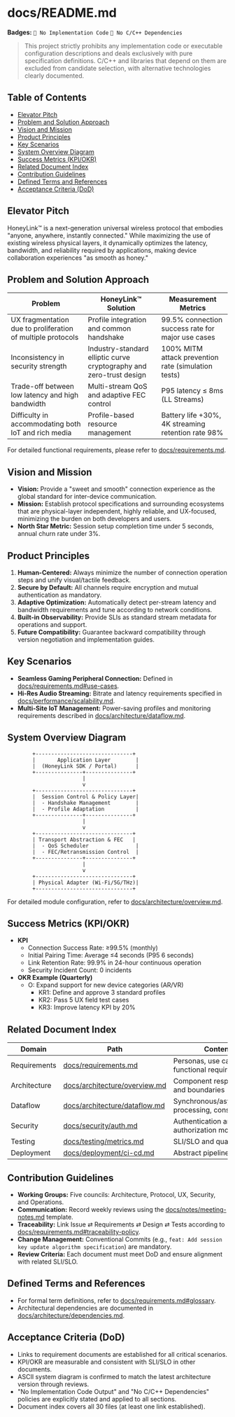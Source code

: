 # docs/README.md

**Badges:** `🚫 No Implementation Code` `🚫 No C/C++ Dependencies`

> This project strictly prohibits any implementation code or executable configuration descriptions and deals exclusively with pure specification definitions. C/C++ and libraries that depend on them are excluded from candidate selection, with alternative technologies clearly documented.

## Table of Contents
- [Elevator Pitch](#elevator-pitch)
- [Problem and Solution Approach](#problem-and-solution-approach)
- [Vision and Mission](#vision-and-mission)
- [Product Principles](#product-principles)
- [Key Scenarios](#key-scenarios)
- [System Overview Diagram](#system-overview-diagram)
- [Success Metrics (KPI/OKR)](#success-metrics-kpiokr)
- [Related Document Index](#related-document-index)
- [Contribution Guidelines](#contribution-guidelines)
- [Defined Terms and References](#defined-terms-and-references)
- [Acceptance Criteria (DoD)](#acceptance-criteria-dod)

## Elevator Pitch
HoneyLink™ is a next-generation universal wireless protocol that embodies "anyone, anywhere, instantly connected." While maximizing the use of existing wireless physical layers, it dynamically optimizes the latency, bandwidth, and reliability required by applications, making device collaboration experiences "as smooth as honey."

## Problem and Solution Approach
| Problem | HoneyLink™ Solution | Measurement Metrics |
|---------|---------------------|---------------------|
| UX fragmentation due to proliferation of multiple protocols | Profile integration and common handshake | 99.5% connection success rate for major use cases |
| Inconsistency in security strength | Industry-standard elliptic curve cryptography and zero-trust design | 100% MITM attack prevention rate (simulation tests) |
| Trade-off between low latency and high bandwidth | Multi-stream QoS and adaptive FEC control | P95 latency ≤ 8ms (LL Streams) |
| Difficulty in accommodating both IoT and rich media | Profile-based resource management | Battery life +30%, 4K streaming retention rate 98% |

For detailed functional requirements, please refer to [docs/requirements.md](./requirements.md).

## Vision and Mission
- **Vision:** Provide a "sweet and smooth" connection experience as the global standard for inter-device communication.
- **Mission:** Establish protocol specifications and surrounding ecosystems that are physical-layer independent, highly reliable, and UX-focused, minimizing the burden on both developers and users.
- **North Star Metric:** Session setup completion time under 5 seconds, annual churn rate under 3%.

## Product Principles
1. **Human-Centered:** Always minimize the number of connection operation steps and unify visual/tactile feedback.
2. **Secure by Default:** All channels require encryption and mutual authentication as mandatory.
3. **Adaptive Optimization:** Automatically detect per-stream latency and bandwidth requirements and tune according to network conditions.
4. **Built-in Observability:** Provide SLIs as standard stream metadata for operations and support.
5. **Future Compatibility:** Guarantee backward compatibility through version negotiation and implementation guides.

## Key Scenarios
- **Seamless Gaming Peripheral Connection:** Defined in [docs/requirements.md#use-cases](./requirements.md#use-cases).
- **Hi-Res Audio Streaming:** Bitrate and latency requirements specified in [docs/performance/scalability.md](./performance/scalability.md).
- **Multi-Site IoT Management:** Power-saving profiles and monitoring requirements described in [docs/architecture/dataflow.md](./architecture/dataflow.md).

## System Overview Diagram
```
        +-------------------------------+
        |       Application Layer        |
        |  (HoneyLink SDK / Portal)      |
        +---------------+---------------+
                        |
                        v
        +-------------------------------+
        |  Session Control & Policy Layer|
        |  - Handshake Management        |
        |  - Profile Adaptation          |
        +---------------+---------------+
                        |
                        v
        +-------------------------------+
        | Transport Abstraction & FEC   |
        |  - QoS Scheduler               |
        |  - FEC/Retransmission Control  |
        +---------------+---------------+
                        |
                        v
        +-------------------------------+
        | Physical Adapter (Wi-Fi/5G/THz)|
        +-------------------------------+
```

For detailed module configuration, refer to [docs/architecture/overview.md](./architecture/overview.md).

## Success Metrics (KPI/OKR)
- **KPI**
  - Connection Success Rate: ≥99.5% (monthly)
  - Initial Pairing Time: Average ≤4 seconds (P95 6 seconds)
  - Link Retention Rate: 99.9% in 24-hour continuous operation
  - Security Incident Count: 0 incidents
- **OKR Example (Quarterly)**
  - O: Expand support for new device categories (AR/VR)
    - KR1: Define and approve 3 standard profiles
    - KR2: Pass 5 UX field test cases
    - KR3: Improve latency KPI by 20%

## Related Document Index
| Domain | Path | Contents |
|--------|------|----------|
| Requirements | [docs/requirements.md](./requirements.md) | Personas, use cases, non-functional requirements |
| Architecture | [docs/architecture/overview.md](./architecture/overview.md) | Component responsibilities and boundaries |
| Dataflow | [docs/architecture/dataflow.md](./architecture/dataflow.md) | Synchronous/asynchronous processing, consistency |
| Security | [docs/security/auth.md](./security/auth.md) | Authentication and authorization model |
| Testing | [docs/testing/metrics.md](./testing/metrics.md) | SLI/SLO and quality gates |
| Deployment | [docs/deployment/ci-cd.md](./deployment/ci-cd.md) | Abstract pipeline |

## Contribution Guidelines
- **Working Groups:** Five councils: Architecture, Protocol, UX, Security, and Operations.
- **Communication:** Record weekly reviews using the [docs/notes/meeting-notes.md](./notes/meeting-notes.md) template.
- **Traceability:** Link Issue ⇄ Requirements ⇄ Design ⇄ Tests according to [docs/requirements.md#traceability-policy](./requirements.md#traceability-policy).
- **Change Management:** Conventional Commits (e.g., `feat: Add session key update algorithm specification`) are mandatory.
- **Review Criteria:** Each document must meet DoD and ensure alignment with related SLI/SLO.

## Defined Terms and References
- For formal term definitions, refer to [docs/requirements.md#glossary](./requirements.md#glossary).
- Architectural dependencies are documented in [docs/architecture/dependencies.md](./architecture/dependencies.md).

## Acceptance Criteria (DoD)
- Links to requirement documents are established for all critical scenarios.
- KPI/OKR are measurable and consistent with SLI/SLO in other documents.
- ASCII system diagram is confirmed to match the latest architecture version through reviews.
- "No Implementation Code Output" and "No C/C++ Dependencies" policies are explicitly stated and applied to all sections.
- Document index covers all 30 files (at least one link established).
